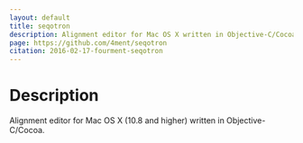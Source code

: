 ```yaml
---
layout: default
title: seqotron
description: Alignment editor for Mac OS X written in Objective-C/Cocoa
page: https://github.com/4ment/seqotron
citation: 2016-02-17-fourment-seqotron
---
```


# Description

Alignment editor for Mac OS X (10.8 and higher) written in Objective-C/Cocoa.
